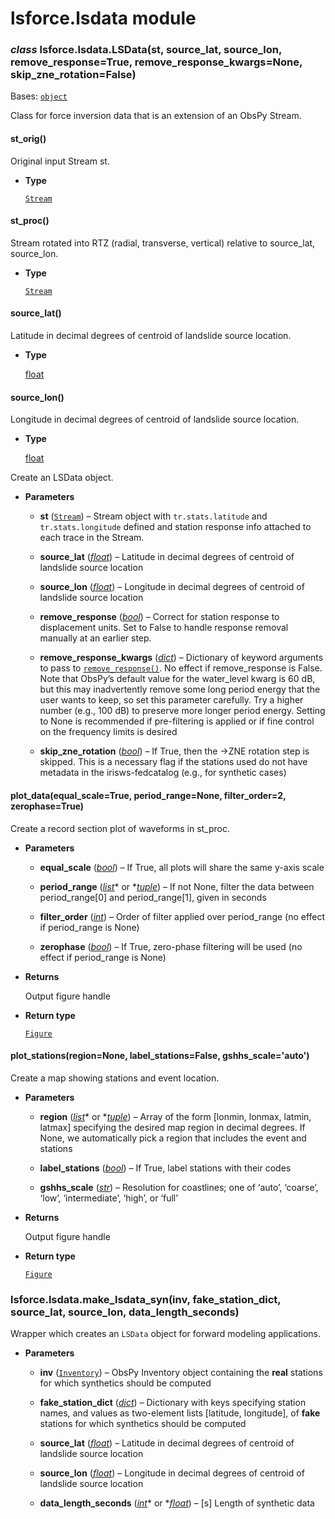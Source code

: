 # lsforce.lsdata module


### _class_ lsforce.lsdata.LSData(st, source_lat, source_lon, remove_response=True, remove_response_kwargs=None, skip_zne_rotation=False)
Bases: [`object`](https://docs.python.org/3/library/functions.html#object)

Class for force inversion data that is an extension of an ObsPy Stream.


#### st_orig()
Original input Stream st.


* **Type**

    [`Stream`](https://docs.obspy.org/packages/autogen/obspy.core.stream.Stream.html#obspy.core.stream.Stream)



#### st_proc()
Stream rotated into RTZ (radial,
transverse, vertical) relative to source_lat, source_lon.


* **Type**

    [`Stream`](https://docs.obspy.org/packages/autogen/obspy.core.stream.Stream.html#obspy.core.stream.Stream)



#### source_lat()
Latitude in decimal degrees of centroid of landslide
source location.


* **Type**

    [float](https://docs.python.org/3/library/functions.html#float)



#### source_lon()
Longitude in decimal degrees of centroid of landslide
source location.


* **Type**

    [float](https://docs.python.org/3/library/functions.html#float)


Create an LSData object.


* **Parameters**

    
    * **st** ([`Stream`](https://docs.obspy.org/packages/autogen/obspy.core.stream.Stream.html#obspy.core.stream.Stream)) – Stream object with
    `tr.stats.latitude` and `tr.stats.longitude` defined and station
    response info attached to each trace in the Stream.


    * **source_lat** ([*float*](https://docs.python.org/3/library/functions.html#float)) – Latitude in decimal degrees of centroid of landslide
    source location


    * **source_lon** ([*float*](https://docs.python.org/3/library/functions.html#float)) – Longitude in decimal degrees of centroid of landslide
    source location


    * **remove_response** ([*bool*](https://docs.python.org/3/library/functions.html#bool)) – Correct for station response to displacement units.
    Set to False to handle response removal manually at an earlier step.


    * **remove_response_kwargs** ([*dict*](https://docs.python.org/3/library/stdtypes.html#dict)) – Dictionary of keyword arguments to pass
    to [`remove_response()`](https://docs.obspy.org/packages/autogen/obspy.core.trace.Trace.remove_response.html#obspy.core.trace.Trace.remove_response). No effect if
    remove_response is False. Note that ObsPy’s default value for the
    water_level kwarg is 60 dB, but this may inadvertently remove some
    long period energy that the user wants to keep, so set this parameter
    carefully. Try a higher number (e.g., 100 dB) to preserve more longer
    period energy. Setting to None is recommended if pre-filtering is
    applied or if fine control on the frequency limits is desired


    * **skip_zne_rotation** ([*bool*](https://docs.python.org/3/library/functions.html#bool)) – If True, then the ->ZNE rotation step is
    skipped. This is a necessary flag if the stations used do not have
    metadata in the irisws-fedcatalog (e.g., for synthetic cases)



#### plot_data(equal_scale=True, period_range=None, filter_order=2, zerophase=True)
Create a record section plot of waveforms in st_proc.


* **Parameters**

    
    * **equal_scale** ([*bool*](https://docs.python.org/3/library/functions.html#bool)) – If True, all plots will share the same y-axis scale


    * **period_range** ([*list*](https://docs.python.org/3/library/stdtypes.html#list)* or *[*tuple*](https://docs.python.org/3/library/stdtypes.html#tuple)) – If not None, filter the data between
    period_range[0] and period_range[1], given in seconds


    * **filter_order** ([*int*](https://docs.python.org/3/library/functions.html#int)) – Order of filter applied over period_range (no effect
    if period_range is None)


    * **zerophase** ([*bool*](https://docs.python.org/3/library/functions.html#bool)) – If True, zero-phase filtering will be used (no effect
    if period_range is None)



* **Returns**

    Output figure handle



* **Return type**

    [`Figure`](https://matplotlib.org/stable/api/figure_api.html#matplotlib.figure.Figure)



#### plot_stations(region=None, label_stations=False, gshhs_scale='auto')
Create a map showing stations and event location.


* **Parameters**

    
    * **region** ([*list*](https://docs.python.org/3/library/stdtypes.html#list)* or *[*tuple*](https://docs.python.org/3/library/stdtypes.html#tuple)) – Array of the form [lonmin, lonmax, latmin, latmax]
    specifying the desired map region in decimal degrees. If None, we
    automatically pick a region that includes the event and stations


    * **label_stations** ([*bool*](https://docs.python.org/3/library/functions.html#bool)) – If True, label stations with their codes


    * **gshhs_scale** ([*str*](https://docs.python.org/3/library/stdtypes.html#str)) – Resolution for coastlines; one of ‘auto’, ‘coarse’,
    ‘low’, ‘intermediate’, ‘high’, or ‘full’



* **Returns**

    Output figure handle



* **Return type**

    [`Figure`](https://matplotlib.org/stable/api/figure_api.html#matplotlib.figure.Figure)



### lsforce.lsdata.make_lsdata_syn(inv, fake_station_dict, source_lat, source_lon, data_length_seconds)
Wrapper which creates an `LSData` object for
forward modeling applications.


* **Parameters**

    
    * **inv** ([`Inventory`](https://docs.obspy.org/packages/autogen/obspy.core.inventory.inventory.Inventory.html#obspy.core.inventory.inventory.Inventory)) – ObsPy Inventory
    object containing the **real** stations for which synthetics should be
    computed


    * **fake_station_dict** ([*dict*](https://docs.python.org/3/library/stdtypes.html#dict)) – Dictionary with keys specifying station names, and
    values as two-element lists [latitude, longitude], of **fake** stations
    for which synthetics should be computed


    * **source_lat** ([*float*](https://docs.python.org/3/library/functions.html#float)) – Latitude in decimal degrees of centroid of landslide
    source location


    * **source_lon** ([*float*](https://docs.python.org/3/library/functions.html#float)) – Longitude in decimal degrees of centroid of landslide
    source location


    * **data_length_seconds** ([*int*](https://docs.python.org/3/library/functions.html#int)* or *[*float*](https://docs.python.org/3/library/functions.html#float)) – [s] Length of synthetic data
